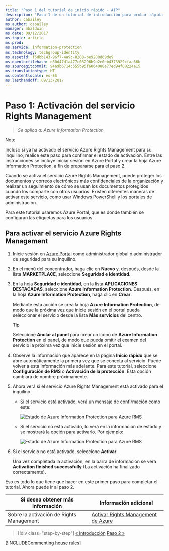 ```yaml
---
title: "Paso 1 del tutorial de inicio rápido - AIP"
description: "Paso 1 de un tutorial de introducción para probar rápidamente Azure Information Protection: activación del servicio Azure Rights Management."
author: cabailey
ms.author: cabailey
manager: mbaldwin
ms.date: 09/12/2017
ms.topic: article
ms.prod: 
ms.service: information-protection
ms.technology: techgroup-identity
ms.assetid: f6dbb143-96f7-4a9c-8208-be9280d69de9
ms.openlocfilehash: e80d47d1a477c03296b9a2e0eb4373929cfaa66b
ms.sourcegitcommit: 94a9b6714c555b95f6064088e77ed94f08224a15
ms.translationtype: HT
ms.contentlocale: es-ES
ms.lasthandoff: 09/13/2017
---
```

# <a name="step-1-activate-the-rights-management-service"></a>Paso 1: Activación del servicio Rights Management
 
>*Se aplica a: Azure Information Protection*

> [!NOTE]
>Incluso si ya ha activado el servicio Azure Rights Management para su inquilino, realice este paso para confirmar el estado de activación. Entre las instrucciones se incluye iniciar sesión en Azure Portal y crear la hoja Azure Information Protection, a fin de prepararse para el paso 2. 

Cuando se activa el servicio Azure Rights Management, puede proteger los documentos y correos electrónicos más confidenciales de la organización y realizar un seguimiento de cómo se usan los documentos protegidos cuando los comparte con otros usuarios. Existen diferentes maneras de activar este servicio, como usar Windows PowerShell y los portales de administración.

Para este tutorial usaremos Azure Portal, que es donde también se configuran las etiquetas para los usuarios. 

## <a name="to-activate-the-azure-rights-management-service"></a>Para activar el servicio Azure Rights Management

1. Inicie sesión en [Azure Portal](https://portal.azure.com) como administrador global o administrador de seguridad para su inquilino.

2. En el menú del concentrador, haga clic en **Nuevo** y, después, desde la lista **MARKETPLACE**, seleccione **Seguridad e identidad**. 
    
3.  En la hoja **Seguridad e identidad**, en la lista **APLICACIONES DESTACADAS**, seleccione **Azure Information Protection**. Después, en la hoja **Azure Information Protection**, haga clic en **Crear**.
    
    Mediante esta acción se crea la hoja **Azure Information Protection**, de modo que la próxima vez que inicie sesión en el portal pueda seleccionar el servicio desde la lista **Más servicios** del centro. 
    
    > [!TIP] 
    > Seleccione **Anclar al panel** para crear un icono de **Azure Information Protection** en el panel, de modo que pueda omitir el examen del servicio la próxima vez que inicie sesión en el portal.

4. Observe la información que aparece en la página **Inicio rápido** que se abre automáticamente la primera vez que se conecta al servicio. Puede volver a esta información más adelante. Para este tutorial, seleccione **Configuración de RMS** o **Activación de la protección**. Esta opción cambiará de nombre próximamente. 

5. Ahora verá si el servicio Azure Rights Management está activado para el inquilino. 
    
    - Si el servicio está activado, verá un mensaje de confirmación como este:
        
        ![Estado de Azure Information Protection para Azure RMS](../media/info-protect-azurerms-activated.png)
        
    - Si el servicio no está activado, lo verá en la información de estado y se mostrará la opción para activarlo. Por ejemplo:
        
        ![Estado de Azure Information Protection para Azure RMS](../media/info-protect-azurerms-deactivated.png)

6. Si el servicio no está activado, seleccione **Activar**. 

    Una vez completada la activación, en la barra de información se verá **Activation finished successfully** (La activación ha finalizado correctamente).

Eso es todo lo que tiene que hacer en este primer paso para completar el tutorial. Ahora puede ir al paso 2.

|Si desea obtener más información|Información adicional|
|--------------------------------|--------------------------|
|Sobre la activación de Rights Management|[Activar Rights Management de Azure](../deploy-use/activate-service.md)|


>[!div class="step-by-step"]
[&#171; Introducción](infoprotect-quick-start-tutorial.md)
[Paso 2 &#187;](infoprotect-tutorial-step2.md)

[!INCLUDE[Commenting house rules](../includes/houserules.md)]
